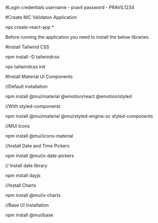 #Login credentials
username - pravil
password - PRAVIL1234

#Create NIC Validaton Application

npx create-react-app *

Before running the application you need to install the below libraries.

#install Tailwind CSS

npm install -D tailwindcss

npx tailwindcss init

#Install Material UI Components

//Default installation

npm install @mui/material @emotion/react @emotion/styled

//With styled-components

npm install @mui/material @mui/styled-engine-sc styled-components

//MUI Icons

npm install @mui/icons-material

//Install Date and Time Pickers

npm install @mui/x-date-pickers

// Install date library

npm install dayjs

//Install Charts

npm install @mui/x-charts

//Base UI Installation

npm install @mui/base


